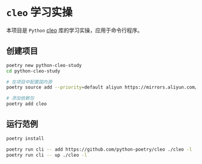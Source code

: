 # `cleo` 学习实操

本项目是 `Python` [cleo](https://github.com/python-poetry/cleo) 库的学习实操，应用于命令行程序。

## 创建项目

```bash
poetry new python-cleo-study
cd python-cleo-study

# 在项目中配置国内源
poetry source add --priority=default aliyun https://mirrors.aliyun.com/pypi/simple/

# 添加依赖包
poetry add cleo
```

## 运行范例

```bash
poetry install

poetry run cli -- add https://github.com/python-poetry/cleo ./cleo -l
poetry run cli -- up ./cleo -l
```
